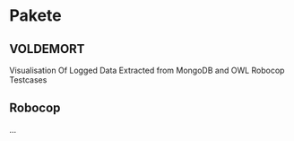 # Pakete

## VOLDEMORT

Visualisation Of Logged Data Extracted from MongoDB and OWL Robocop Testcases

## Robocop

...
